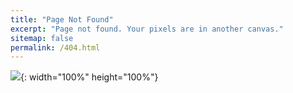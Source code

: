 ```yaml
---
title: "Page Not Found"
excerpt: "Page not found. Your pixels are in another canvas."
sitemap: false
permalink: /404.html
---
```


![](https://www.answersreviews.com/wp-content/uploads/2020/06/Fix-Error404-on-WordPress-780x400.jpg){: width="100%" height="100%"}
